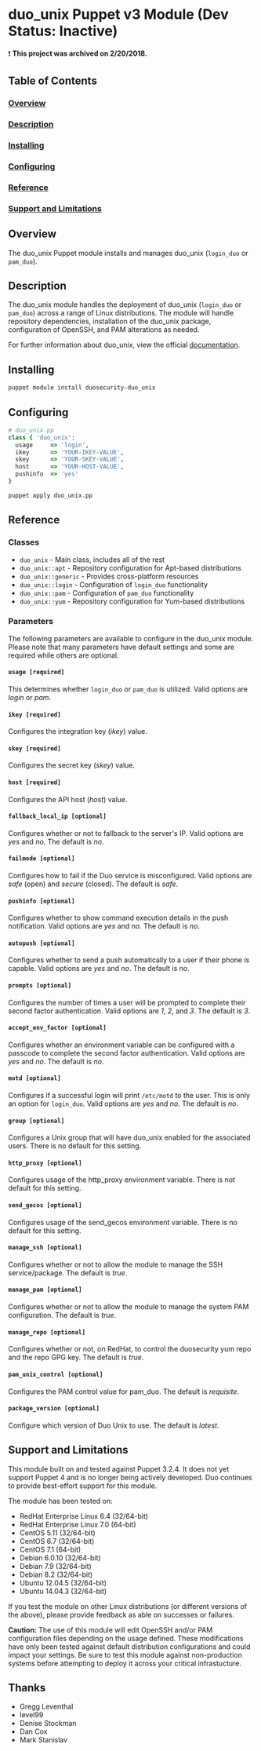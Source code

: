 # duo_unix Puppet v3 Module (Dev Status: Inactive)

:exclamation: **This project was archived on 2/20/2018.**

## Table of Contents

### [Overview](#overview-1)
### [Description](#description-1)
### [Installing](#installing-1)
### [Configuring](#configuring-1)
### [Reference](#reference-1)
### [Support and Limitations](#support-and-limitations-1)

## Overview

The duo_unix Puppet module installs and manages duo_unix (`login_duo` or `pam_duo`).

## Description

The duo_unix module handles the deployment of duo_unix (`login_duo` or 
`pam_duo`) across a range of Linux distributions. The module will handle 
repository dependencies, installation of the duo_unix package, configuration 
of OpenSSH, and PAM alterations as needed.

For further information about duo_unix, view the official
[documentation](https://www.duosecurity.com/docs/duounix).

## Installing

```sh
puppet module install duosecurity-duo_unix
```

## Configuring

```ruby
# duo_unix.pp
class { 'duo_unix':
  usage     => 'login',
  ikey      => 'YOUR-IKEY-VALUE',
  skey      => 'YOUR-SKEY-VALUE',
  host      => 'YOUR-HOST-VALUE',
  pushinfo  => 'yes'
}
```

```sh
puppet apply duo_unix.pp
```

## Reference

### Classes

* `duo_unix` - Main class, includes all of the rest
* `duo_unix::apt` - Repository configuration for Apt-based distributions
* `duo_unix::generic` - Provides cross-platform resources
* `duo_unix::login` - Configuration of `login_duo` functionality
* `duo_unix::pam` - Configuration of `pam_duo` functionality
* `duo_unix::yum` - Repository configuration for Yum-based distributions

### Parameters

The following parameters are available to configure in the duo_unix module.
Please note that many parameters have default settings and some are required
while others are optional.

#### `usage [required]`
  This determines whether `login_duo` or `pam_duo` is utilized. Valid options are
  *login* or *pam*.

#### `ikey [required]`
  Configures the integration key (*ikey*) value.

#### `skey [required]`
  Configures the secret key (*skey*) value.

#### `host [required]`
  Configures the API host (*host*) value.

#### `fallback_local_ip [optional]`
  Configures whether or not to fallback to the server's IP. Valid options are 
  *yes* and *no*. The default is *no*.

#### `failmode [optional]`
  Configures how to fail if the Duo service is misconfigured. Valid options are 
  *safe* (open) and *secure* (closed). The default is *safe*.

#### `pushinfo [optional]`
  Configures whether to show command execution details in the push notification.
  Valid options are *yes* and *no*. The default is *no*.

#### `autopush [optional]`
  Configures whether to send a push automatically to a user if their phone is 
  capable. Valid options are *yes* and *no*. The default is *no*.

#### `prompts [optional]`
  Configures the number of times a user will be prompted to complete their second
  factor authentication. Valid options are *1*, *2*, and *3*. The default is *3*.

#### `accept_env_factor [optional]`
  Configures whether an environment variable can be configured with a passcode to
  complete the second factor authentication. Valid options are *yes* and *no*.
  The default is *no*.

#### `motd [optional]`
  Configures if a successful login will print `/etc/motd` to the user. This is
  only an option for `login_duo`. Valid options are *yes* and *no*. The default
  is *no*.

#### `group [optional]`
  Configures a Unix group that will have duo_unix enabled for the associated
  users. There is no default for this setting.

#### `http_proxy [optional]`
  Configures usage of the http_proxy environment variable. There is not default
  for this setting.

#### `send_gecos [optional]`
  Configures usage of the send_gecos environment variable. There is no default
  for this setting.

#### `manage_ssh [optional]`
  Configures whether or not to allow the module to manage the SSH service/package. 
  The default is *true*.

#### `manage_pam [optional]`
  Configures whether or not to allow the module to manage the system PAM configuration.
  The default is *true*.

#### `manage_repo [optional]`
  Configures whether or not, on RedHat, to control the duosecurity yum repo and the
  repo GPG key.
  The default is *true*.

#### `pam_unix_control [optional]`
  Configures the PAM control value for pam_duo. The default is *requisite*.

#### `package_version [optional]`
  Configure which version of Duo Unix to use.
  The default is *latest*.

## Support and Limitations

This module built on and tested against Puppet 3.2.4. It does not yet support 
Puppet 4 and is no longer being actively developed. Duo continues to provide 
best-effort support for this module.

The module has been tested on:

* RedHat Enterprise Linux 6.4 (32/64-bit)
* RedHat Enterprise Linux 7.0 (64-bit)
* CentOS 5.11 (32/64-bit)
* CentOS 6.7 (32/64-bit)
* CentOS 7.1 (64-bit)
* Debian 6.0.10 (32/64-bit)
* Debian 7.9 (32/64-bit)
* Debian 8.2 (32/64-bit)
* Ubuntu 12.04.5 (32/64-bit)
* Ubuntu 14.04.3 (32/64-bit)

If you test the module on other Linux distributions (or different versions of 
the above), please provide feedback as able on successes or failures. 

**Caution:** The use of this module will edit OpenSSH and/or PAM configuration 
files depending on the usage defined. These modifications have only been tested
against default distribution configurations and could impact your settings. Be 
sure to test this module against non-production systems before attempting to 
deploy it across your critical infrastucture.

## Thanks
* Gregg Leventhal
* level99
* Denise Stockman
* Dan Cox
* Mark Stanislav
